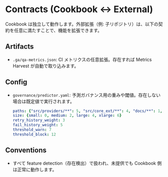 # Contracts (Cookbook ↔ External)

Cookbook は独立して動作します。外部拡張（例: 子リポジトリ）は、以下の契約を任意に満たすことで、機能を拡張できます。

## Artifacts
- `.ga/qa-metrics.json`: CI メトリクスの任意拡張。存在すれば Metrics Harvest が自動で取り込みます。

## Config
- `governance/predictor.yaml`: 予測ガバナンス用の重みや閾値。存在しない場合は既定値で実行されます。
  ```yaml
  paths: {"src/providers/**": 5, "src/core_ext/**": 4, "docs/**": 1, "tests/**": 2}
  size: {small: 0, medium: 2, large: 4, xlarge: 6}
  retry_history_weight: 3
  fail_history_weight: 5
  threshold_warn: 7
  threshold_block: 12
  ```

## Conventions

- すべて feature detection（存在検出）で扱われ、未提供でも Cookbook 側は正常に動作します。
